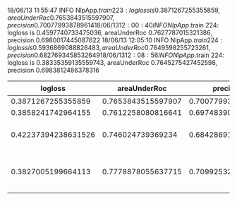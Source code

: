 18/06/13 11:55:47 INFO NlpApp$.train 223: logloss is 0.3871267255355859, areaUnderRoc 0.7653843515597907, precision 0.700779938789614
18/06/13 12:00:40 INFO NlpApp$.train 224: logloss is 0.4597740733475036, areaUnderRoc 0.7627787015321386, precision 0.6980017445087622
18/06/13 12:05:10 INFO NlpApp$.train 224: logloss is 0.5936869088826483, areaUnderRoc 0.7649598255723261, precision 0.6827693458532649
18/06/13 12:08:56 INFO NlpApp$.train 224: logloss is 0.38335359135559743, areaUnderRoc 0.7645275427452598, precision 0.6983812486378316



| logloss |  areaUnderRoc | precision |  说明 | 在线测试 |
|---------|---------------|-----------|-------|--------|
| 0.3871267255355859 | 0.7653843515597907 | 0.700779938789614 |    |  |
| 0.3858241742964155 | 0.7612258080816641 | 0.6974839087185488 |   |  |
| 0.42237394238631526 | 0.746024739369234 | 0.6842869191691348 |  减少K_TOP到10  |  0.581563  |
| 0.3827005199664113 | 0.7778878055637715 | 0.7099253273119813 | 增加了一个jaccard index | |